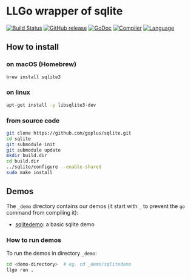 LLGo wrapper of sqlite
=====
[![Build Status](https://github.com/goplus/sqlite/actions/workflows/go.yml/badge.svg)](https://github.com/goplus/sqlite/actions/workflows/go.yml)
[![GitHub release](https://img.shields.io/github/v/tag/goplus/sqlite.svg?label=release)](https://github.com/goplus/sqlite/releases)
[![GoDoc](https://pkg.go.dev/badge/github.com/goplus/sqlite.svg)](https://pkg.go.dev/github.com/goplus/sqlite)
[![Compiler](https://img.shields.io/badge/compiler-llgo-darkgreen.svg)](https://github.com/goplus/llgo)
[![Language](https://img.shields.io/badge/language-Go+-blue.svg)](https://github.com/goplus/gop)

## How to install

### on macOS (Homebrew)
```sh
brew install sqlite3
```
### on linux
```sh
apt-get install -y libsqlite3-dev
```
### from source code
```sh
git clone https://github.com/goplus/sqlite.git
cd sqlite
git submodule init
git submodule update
mkdir build.dir
cd build.dir
../sqlite/configure --enable-shared
sudo make install
```

## Demos

The `_demo` directory contains our demos (it start with `_` to prevent the `go` command from compiling it):

* [sqlitedemo](_demo/sqlitedemo/demo.go): a basic sqlite demo

### How to run demos

To run the demos in directory `_demo`:

```sh
cd <demo-directory>  # eg. cd _demo/sqlitedemo
llgo run .
```
